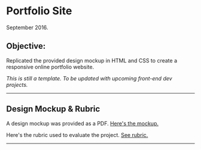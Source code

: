 # Portfolio Site
September 2016.

## Objective:
Replicated the provided design mockup in HTML and CSS to create a responsive online portfolio website.

_This is still a template. To be updated with upcoming front-end dev projects._

***

## Design Mockup & Rubric

A design mockup was provided as a PDF. [Here's the mockup.](https://storage.googleapis.com/supplemental_media/udacityu/2655898586/design-mockup-portfolio.pdf)

Here's the rubric used to evaluate the project. [See rubric.](https://review.udacity.com/#!/rubrics/45/view)

***
